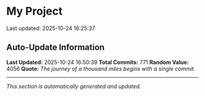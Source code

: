 # My Project


Last updated: 2025-10-24 16:25:37










































































































































































































































































































































































































































































































































































































































































































































































































































































































































































































































































































































































































## Auto-Update Information

**Last Updated:** 2025-10-24 16:50:39
**Total Commits:** 771
**Random Value:** 4056
**Quote:** _The journey of a thousand miles begins with a single commit._

---
_This section is automatically generated and updated._